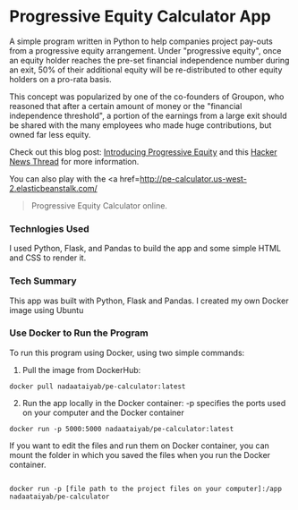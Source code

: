 # Progressive Equity Calculator App
A simple program written in Python to help companies project pay-outs from a progressive equity arrangement. Under "progressive equity", once an equity holder reaches the pre-set financial independence number during an exit, 50% of their additional equity will be re-distributed to other equity holders on a pro-rata basis.

This concept was popularized by one of the co-founders of Groupon, who reasoned that after a certain amount of money or the "financial independence threshold", a portion of the earnings from a large exit should be shared with the many employees who made huge contributions, but owned far less equity. 

Check out this blog post: <a href=https://medium.com/detour-dot-com/introducing-progressive-equity-f424a51ee3a4>Introducing Progressive Equity</a> and this <a href=https://medium.com/detour-dot-com/introducing-progressive-equity-f424a51ee3a4>Hacker News Thread</a> for more information. 

You can also play with the <a href=http://pe-calculator.us-west-2.elasticbeanstalk.com/
>Progressive Equity Calculator</a> online.  
### Technlogies Used
I used Python, Flask, and Pandas to build the app and some simple HTML and CSS to render it. 




<h3>Tech Summary</h3>
This app was built with Python, Flask and Pandas. I created my own Docker image
using Ubuntu 

<h3>Use Docker to Run the Program</h3>

To run this program using Docker, using two simple commands:

1. Pull the image from DockerHub:

```
docker pull nadaataiyab/pe-calculator:latest

```

2. Run the app locally in the Docker container:
-p specifies the ports used on your computer and the Docker container

```
docker run -p 5000:5000 nadaataiyab/pe-calculator:latest

```


If you want to edit the files and run them on Docker container, you can mount the folder in which you saved the files when you run the Docker container.

```

docker run -p [file path to the project files on your computer]:/app nadaataiyab/pe-calculator

```

